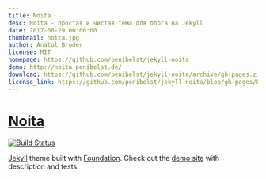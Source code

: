 ```yaml
---
title: Noita
desc: Noita - простая и чистая тема для блога на Jekyll
date: 2017-06-29 00:00:00
thumbnail: noita.jpg
author: Anatol Broder
license: MIT
homepage: https://github.com/penibelst/jekyll-noita
demo: http://noita.penibelst.de/
download: https://github.com/penibelst/jekyll-noita/archive/gh-pages.zip
license_link: https://github.com/penibelst/jekyll-noita/blob/gh-pages/LICENSE
---
```

[Noita][demo]
==================

[![Build Status][ci-badge]][ci]

[Jekyll][jekyll] theme built with [Foundation][foundation]. Check out the [demo site][demo] with description and tests.

[ci]: https://travis-ci.org/penibelst/jekyll-noita
[ci-badge]: https://travis-ci.org/penibelst/jekyll-noita.svg?branch=gh-pages
[demo]: http://noita.penibelst.de/
[foundation]: http://foundation.zurb.com/
[jekyll]: http://jekyllrb.com/
